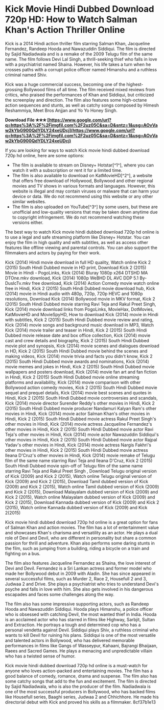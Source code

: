 
 
# Kick Movie Hindi Dubbed Download 720p HD: How to Watch Salman Khan's Action Thriller Online
 
Kick is a 2014 Hindi action thriller film starring Salman Khan, Jacqueline Fernandez, Randeep Hooda and Nawazuddin Siddiqui. The film is directed by Sajid Nadiadwala and is a remake of the 2009 Telugu film of the same name. The film follows Devi Lal Singh, a thrill-seeking thief who falls in love with a psychiatrist named Shaina. However, his life takes a turn when he crosses paths with a corrupt police officer named Himanshu and a ruthless criminal named Shiv.
 
Kick was a huge commercial success, becoming one of the highest-grossing Bollywood films of all time. The film received mixed reviews from critics, who praised the performances of Khan and Siddiqui, but criticized the screenplay and direction. The film also features some high-octane action sequences and stunts, as well as catchy songs composed by Himesh Reshammiya, Meet Bros Anjjan and Yo Yo Honey Singh.
 
**Download File ✯✯✯ [https://www.google.com/url?q=https%3A%2F%2Fimgfil.com%2F2uz05C&sa=D&sntz=1&usg=AOvVaw2kYbG900QdYDLY24xeUDcj](https://www.google.com/url?q=https%3A%2F%2Fimgfil.com%2F2uz05C&sa=D&sntz=1&usg=AOvVaw2kYbG900QdYDLY24xeUDcj)**


 
If you are looking for ways to watch Kick movie hindi dubbed download 720p hd online, here are some options:
 
- The film is available to stream on Disney+ Hotstar[^1^], where you can watch it with a subscription or rent it for a limited time.
- The film is also available to download on KatMovieHD[^2^], a website that offers free download of Hollywood, Bollywood and other regional movies and TV shows in various formats and languages. However, this website is illegal and may contain viruses or malware that can harm your device or data. We do not recommend using this website or any other similar websites.
- The film is also uploaded on YouTube[^3^] by some users, but these are unofficial and low-quality versions that may be taken down anytime due to copyright infringement. We do not recommend watching these versions either.

The best way to watch Kick movie hindi dubbed download 720p hd online is to use a legal and safe streaming platform like Disney+ Hotstar. You can enjoy the film in high quality and with subtitles, as well as access other features like offline viewing and parental controls. You can also support the filmmakers and actors by paying for their work.
 
Kick (2014) Hindi movie download in full HD quality,  Watch online Kick 2 (2015) South Hindi Dubbed movie in HD print,  Download Kick 2 (2015) Movie in Hindi - PogoLinks,  Kick (2014) Bluray 1080p x264 DTSHD MA DTOne.mkv download,  Kick (2014) 1080p WeBHD DL AVC DDP 5.1 By-DusIcTv.mkv free download,  Kick (2014) Action Comedy movie watch online free in Hindi,  Kick 2 (2015) South Hindi Dubbed movie download hub,  Kick (2014) movie in Hindi audio with 480p, 720p, 720p HEVC and 1080p resolutions,  Download Kick (2014) Bollywood movie in MKV format,  Kick 2 (2015) South Hindi Dubbed movie starring Ravi Teja and Rakul Preet Singh,  Kick (2014) movie download links from PogoLinks, MovieHax, DotMovies, KatMovieHD and MovieSpyHD,  How to download Kick (2014) movie in Hindi with subtitles,  Kick 2 (2015) South Hindi Dubbed movie review and rating,  Kick (2014) movie songs and background music download in MP3,  Watch Kick (2014) movie trailer and teaser in Hindi,  Kick 2 (2015) South Hindi Dubbed movie release date and box office collection,  Kick (2014) movie cast and crew details and biography,  Kick 2 (2015) South Hindi Dubbed movie plot and synopsis,  Kick (2014) movie scenes and dialogues download in HD,  Kick 2 (2015) South Hindi Dubbed movie behind the scenes and making videos,  Kick (2014) movie trivia and facts you didn't know,  Kick 2 (2015) South Hindi Dubbed movie awards and nominations,  Kick (2014) movie memes and jokes in Hindi,  Kick 2 (2015) South Hindi Dubbed movie wallpapers and posters download,  Kick (2014) movie fan art and fan fiction in Hindi,  Kick 2 (2015) South Hindi Dubbed movie online streaming platforms and availability,  Kick (2014) movie comparison with other Bollywood action comedy movies,  Kick 2 (2015) South Hindi Dubbed movie sequel and prequel details,  Kick (2014) movie best scenes and quotes in Hindi,  Kick 2 (2015) South Hindi Dubbed movie controversies and scandals,  Kick (2014) movie director Surender Reddy's other movies in Hindi,  Kick 2 (2015) South Hindi Dubbed movie producer Nandamuri Kalyan Ram's other movies in Hindi,  Kick (2014) movie actor Salman Khan's other movies in Hindi,  Kick 2 (2015) South Hindi Dubbed movie actress Rakul Preet Singh's other movies in Hindi,  Kick (2014) movie actress Jacqueline Fernandez's other movies in Hindi,  Kick 2 (2015) South Hindi Dubbed movie actor Ravi Teja's other movies in Hindi,  Kick (2014) movie actor Nawazuddin Siddiqui's other movies in Hindi,  Kick 2 (2015) South Hindi Dubbed movie actor Rajpal Yadav's other movies in Hindi,  Kick (2014) movie actress Nargis Fakhri's other movies in Hindi,  Kick 2 (2015) South Hindi Dubbed movie actress Ileana D'Cruz's other movies in Hindi,  Kick (2014) movie remake of Telugu film of the same name starring Ravi Teja and Ileana D'Cruz,  Kick 2 (2015) South Hindi Dubbed movie spin-off of Telugu film of the same name starring Ravi Teja and Rakul Preet Singh ,  Download Telugu original version of Kick (2009) and Kick 2 (2015),  Watch online Telugu original version of Kick (2009) and Kick 2 (2015),  Download Tamil dubbed version of Kick (2009) and Kick 2 (2015),  Watch online Tamil dubbed version of Kick (2009) and Kick 2 (2015),  Download Malayalam dubbed version of Kick (2009) and Kick 2 (2015),  Watch online Malayalam dubbed version of Kick (2009) and Kick 2 (2015),  Download Kannada dubbed version of Kick (2009) and Kick 2 (2015),  Watch online Kannada dubbed version of Kick (2009) and Kick 2(2015)
  
Kick movie hindi dubbed download 720p hd online is a great option for fans of Salman Khan and action movies. The film has a lot of entertainment value and showcases Khan's charisma and versatility as an actor. He plays a dual role of Devi and Devil, who are different in personality but share a common passion for thrill and adventure. Khan also performs some daring stunts in the film, such as jumping from a building, riding a bicycle on a train and fighting on a bus.
 
The film also features Jacqueline Fernandez as Shaina, the love interest of Devi and Devil. Fernandez is a Sri Lankan actress and former model who made her Bollywood debut in 2009 with Aladin. She has since appeared in several successful films, such as Murder 2, Race 2, Housefull 2 and 3, Judwaa 2 and Drive. She plays a psychiatrist who tries to understand Devi's psyche and falls in love with him. She also gets involved in his dangerous escapades and faces some challenges along the way.
 
The film also has some impressive supporting actors, such as Randeep Hooda and Nawazuddin Siddiqui. Hooda plays Himanshu, a police officer who is obsessed with catching Devil, the most wanted thief in India. Hooda is an acclaimed actor who has starred in films like Highway, Sarbjit, Sultan and Extraction. He portrays a tough and determined cop who has a personal vendetta against Devil. Siddiqui plays Shiv, a ruthless criminal who wants to kill Devil for ruining his plans. Siddiqui is one of the most versatile and talented actors in Bollywood, who has delivered memorable performances in films like Gangs of Wasseypur, Kahaani, Bajrangi Bhaijaan, Raees and Sacred Games. He plays a menacing and unpredictable villain who has a twisted sense of humor.
 
Kick movie hindi dubbed download 720p hd online is a must-watch for anyone who loves action-packed and entertaining movies. The film has a good balance of comedy, romance, drama and suspense. The film also has some catchy songs that add to the fun and excitement. The film is directed by Sajid Nadiadwala, who is also the producer of the film. Nadiadwala is one of the most successful producers in Bollywood, who has backed films like Housefull series, Baaghi series, Judwaa 2 and Chhichhore. He made his directorial debut with Kick and proved his skills as a filmmaker.
 8cf37b1e13
 
